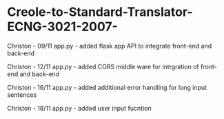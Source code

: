 # Creole-to-Standard-Translator-ECNG-3021-2007-

Christon - 09/11
app.py - added flask app API to integrate front-end and back-end

Christon - 12/11
app.py - added CORS middle ware for intrgration of front-end and back-end

Christon - 16/11
app.py - added additional error handling for long input sentences

Christon - 18/11
app.py - added user input fucntion